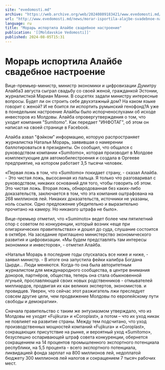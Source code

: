 ```yaml
---
site: "evedomosti.md"
archive: "https://web.archive.org/web/20240809183421/www.evedomosti.md/news/morar-isportila-alajbe-svadebnoe-nastroenie"
url: "http://www.evedomosti.md/news/morar-isportila-alajbe-svadebnoe-nastroenie"
language: ru
title: "Морарь испортила Алайбе свадебное настроение"
publication: '[[Moldavskie Vedomosti]]'
published: 2024-08-05T15:31
---
```


# Морарь испортила Алайбе свадебное настроение

Вице-премьер-министр, министр экономики и цифровизации Думитру Алайба3 августа сыграл свадьбу со своей женой, гражданкой Эстонии, журналисткой Мариан Манни. В соцсетях задали министру интересные вопросы. Будет ли он строить себе двухэтажный дом? На каком языке говорит с женой? И не боится ли испортить румынский генофонд?А уже в понедельник настроение Алайбы было испорченослухами об исходе инвесторов из Молдовы. Алайба опровергутверждения о том, что уходит компания "Sumitomo". Как передает "ИНФОТАГ", об этом он написал на своей странице в Facebook.

Алайба азвал "фэйком" информацию, которую распространяет журналистка Наталья Морарь, заявившая о намерении баллотироваться в президенты. Он сообщил, что общался с руководством компании «Sumitomo», которая производит в Молдове комплектующие для автомобилестроения и создала в Оргееве предприятие, на котором работает 3,5 тысячи человек.

«Первая ложь в том, что «Sumitomo» покидает страну, - сказал Алайба. - Это чистая ложь, высосанная из пальца. Я только что разговаривал с руководством, никаких оснований для того, чтобы говорить об этом. Это чистая ложь. Вторая ложь, обнародованная без каких-либо доказательств, заключается в том, что эта компания оштрафована на 268 миллионов лей. Никаких доказательств, источники не указаны, ноль ссылок. Одно предложение убедительно и выразительно прочитано на камеру. Но никакого штрафа не было».

Вице-премьер отметил, что «Sumimoto» ведет более чем пятилетний спор с советом по конкуренции, который возник «еще при олигархических правительствах» и дошел до суда, слушание состоится в октябре. На заседание приглашено министерство экономического развития и цифровизации. «Мы будем представлять там интересы экономики и инвесторов», - отметил Алайба.

«Наталья Морарь в последние годы спускалась все ниже и ниже, - заявил министр. - В итоге она запустила фейки калибра Богдана Цырди… Люди меняются. Когда-то она была авторитетным журналистом для международного сообщества, в центре внимания доноров, партнёров, общества, теперь она стала обыкновенной лгуньей, прославляющей своих новых родственников - отмывателей миллиардов, продвигая их как великих экспертов, экономистов. и провидцев. Уверен, что сейчас этот разжигатель лжи преследует совсем другие цели, чем продвижение Молдовы по европейскому пути свободы и демократии».

Сначала правительство с таким же энтузиазмом утверждало, что из Молдовы не уходят «Fujikura» и «Coroplast», а потом – что их уход никак не повлияет на развитие страны. Между тем подсчитано, что уход производственных мощностей компаний «Fujikura» и «Coroplast», сокращающих присутствие на рынке, и вероятный уход «Sumitomo», безуспешно оспаривающей штраф совета конкуренции, обернется сокращением на 14 процентов промышленного экспортного потенциала республики, на 5,5 процента - всего экспортного потенциала, ликвидацией фонда зарплат на 800 миллионов лей, недоплатой бюджету 300 миллионов лей налогов и сокращением 7 тысяч рабочих мест.